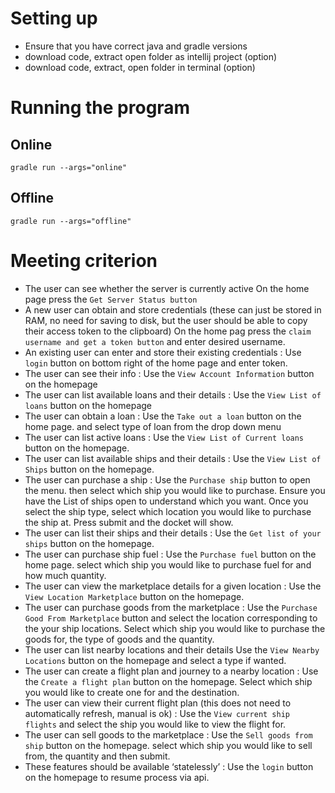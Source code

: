 # Setting up #
- Ensure that you have correct java and gradle versions
- download code, extract open folder as intellij project (option)
- download code, extract, open folder in terminal (option)

# Running the program #

## Online ##
`gradle run --args="online"`

## Offline ##
`gradle run --args="offline"`


# Meeting criterion #
- The user can see whether the server is currently active
On the home page press the `Get Server Status button`
- A new user can obtain and store credentials (these can just be stored in RAM, no need for saving to disk, but the user should be able to copy their access token to the clipboard)
On the home pag press the `claim username and get a token button` and enter desired username. 
- An existing user can enter and store their existing credentials :
Use `login` button on bottom right of the home page and enter token.
- The user can see their info :
Use the `View Account Information` button on the homepage
- The user can list available loans and their details  :
Use the `View List of loans` button on the homepage
- The user can obtain a loan :
Use the `Take out a loan` button on the home page. and select type of loan from the drop down menu
- The user can list active loans  :
Use the `View List of Current loans` button on the homepage.
- The user can list available ships and their details :
Use the `View List of Ships` button on the homepage.
- The user can purchase a ship :
Use the `Purchase ship` button to open the menu. then select which ship you would like to purchase. Ensure you have the List of ships open to understand which you want. 
Once you select the ship type, select which location you would like to purchase the ship at. Press submit and the docket will show.
- The user can list their ships and their details :
Use the `Get list of your ships` button on the homepage.
- The user can purchase ship fuel :
Use the `Purchase fuel` button on the home page. select which ship you would like to purchase fuel for and how much quantity.
- The user can view the marketplace details for a given location :
Use the `View Location Marketplace` button on the homepage.
- The user can purchase goods from the marketplace :
Use the `Purchase Good From Marketplace` button and select the location corresponding to the your ship locations. Select which ship you would like to purchase the goods for, the type of goods and the quantity.
- The user can list nearby locations and their details 
Use the `View Nearby Locations` button on the homepage and select a type if wanted.
- The user can create a flight plan and journey to a nearby location :
Use the `Create a flight plan` button on the homepage. Select which ship you would like to create one for and the destination.
- The user can view their current flight plan (this does not need to automatically refresh, manual is ok) :
Use the `View current ship flights` and select the ship you would like to view the flight for.
- The user can sell goods to the marketplace :
Use the `Sell goods from ship` button on the homepage. select which ship you would like to sell from, the quantity and then submit.
- These features should be available ‘statelessly’ :
Use the `login` button on the homepage to resume process via api.

